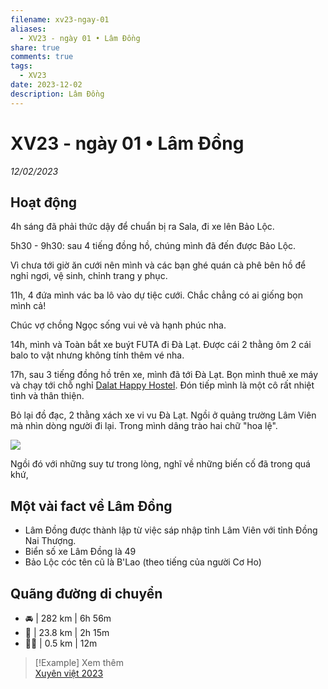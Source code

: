 ```yaml
---
filename: xv23-ngay-01
aliases:
  - XV23 - ngày 01 • Lâm Đồng
share: true
comments: true
tags:
  - XV23
date: 2023-12-02
description: Lâm Đồng
---
```

# XV23 - ngày 01 • Lâm Đồng  
  
*12/02/2023*  
## Hoạt động  
4h sáng đã phải thức dậy để chuẩn bị ra Sala, đi xe lên Bảo Lộc.  
  
5h30 - 9h30: sau 4 tiếng đồng hồ, chúng mình đã đến được Bảo Lộc.  
  
Vì chưa tới giờ ăn cưới nên mình và các bạn ghé quán cà phê bên hồ để nghỉ ngơi, vệ sinh, chỉnh trang y phục.  
  
11h, 4 đứa mình vác ba lô vào dự tiệc cưới. Chắc chẳng có ai giống bọn mình cả!  
  
Chúc vợ chồng Ngọc sống vui vẻ và hạnh phúc nha.  
  
14h, mình và Toàn bắt xe buýt FUTA đi Đà Lạt. Được cái 2 thằng ôm 2 cái balo to vật nhưng không tính thêm vé nha.  
  
17h, sau 3 tiếng đồng hồ trên xe, mình đã tới Đà Lạt. Bọn mình thuê xe máy và chạy tới chỗ nghỉ [Dalat Happy Hostel](https://maps.app.goo.gl/FzVAocGVLS1LzQbH9). Đón tiếp mình là một cô rất nhiệt tình và thân thiện.  
  
Bỏ lại đồ đạc, 2 thằng xách xe vi vu Đà Lạt. Ngồi ở quảng trường Lâm Viên mà nhìn dòng người đi lại. Trong mình dâng trào hai chữ "hoa lệ".  
  
![](https://i.imgur.com/P317BHc.png)  
  
Ngồi đó với những suy tư trong lòng, nghĩ về những biến cố đã trong quá khứ,   
  
  
## Một vài fact về Lâm Đồng  
  
- Lâm Đồng được thành lập từ việc sáp nhập tỉnh Lâm Viên với tỉnh Đồng Nai Thượng.  
- Biển số xe Lâm Đồng là 49  
- Bảo Lộc cóc tên cũ là B'Lao (theo tiếng của người Cơ Ho)  
  
## Quãng đường di chuyển  
  
- 🚘 | 282 km | 6h 56m  
- 🛵 | 23.8 km | 2h 15m  
- 🚶‍♂️ | 0.5 km | 12m  
  
> [!Example] Xem thêm  
> [Xuyên việt 2023](./xuyen-viet-2023.md)